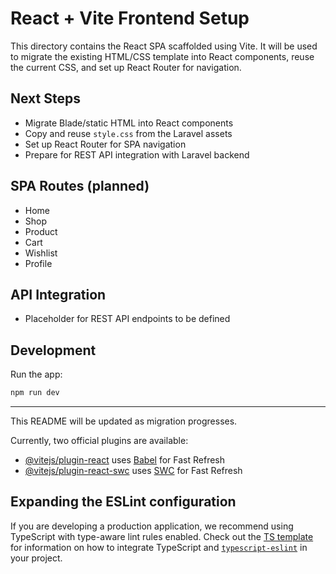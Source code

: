 # React + Vite Frontend Setup

This directory contains the React SPA scaffolded using Vite. It will be used to migrate the existing HTML/CSS template into React components, reuse the current CSS, and set up React Router for navigation.

## Next Steps
- Migrate Blade/static HTML into React components
- Copy and reuse `style.css` from the Laravel assets
- Set up React Router for SPA navigation
- Prepare for REST API integration with Laravel backend

## SPA Routes (planned)
- Home
- Shop
- Product
- Cart
- Wishlist
- Profile

## API Integration
- Placeholder for REST API endpoints to be defined

## Development
Run the app:

```sh
npm run dev
```

---
This README will be updated as migration progresses.

Currently, two official plugins are available:

- [@vitejs/plugin-react](https://github.com/vitejs/vite-plugin-react/blob/main/packages/plugin-react) uses [Babel](https://babeljs.io/) for Fast Refresh
- [@vitejs/plugin-react-swc](https://github.com/vitejs/vite-plugin-react/blob/main/packages/plugin-react-swc) uses [SWC](https://swc.rs/) for Fast Refresh

## Expanding the ESLint configuration

If you are developing a production application, we recommend using TypeScript with type-aware lint rules enabled. Check out the [TS template](https://github.com/vitejs/vite/tree/main/packages/create-vite/template-react-ts) for information on how to integrate TypeScript and [`typescript-eslint`](https://typescript-eslint.io) in your project.
